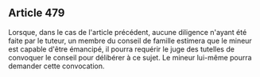 Article 479
----
Lorsque, dans le cas de l'article précédent, aucune diligence n'ayant été faite
par le tuteur, un membre du conseil de famille estimera que le mineur est
capable d'être émancipé, il pourra requérir le juge des tutelles de convoquer le
conseil pour délibérer à ce sujet. Le mineur lui-même pourra demander cette
convocation.
